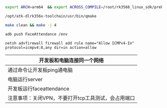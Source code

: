 ```bash
export ARCH=arm64  && export ACROSS_COMPILE=/root/rk3568_linux_sdk/prebuilts/gcc/linux-x86/aarch64/gcc-linaro-6.3.1-2017.05-x86_64_aarch64-linux-gnu/bin/aarch64-linux-gun-
```

```bash
/opt/atk-dlrk356x-toolchain/usr/bin/qmake
```

```bash
make clean && make -j 4
```

```bash
adb push FaceAttendance /env
```

```
netsh advfirewall firewall add rule name="Allow ICMPv4-In" protocol=icmpv4:8,any dir=in action=allow
```

| 开发板和电脑连接同一个网络                |
| ---------------------------- |
| 通过命令让开发板ping通电脑              |
| 电脑运行server                   |
| 开发板运行faceattendance          |
| 注意事项：关闭VPN，不要打开tcp工具测试，会占用端口 |
